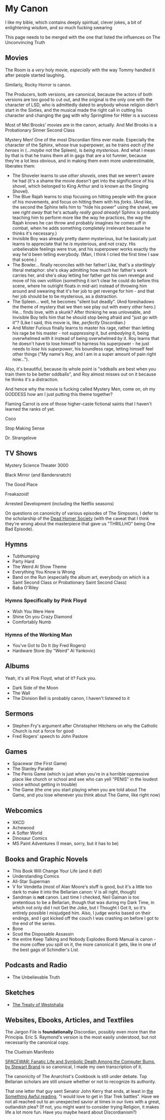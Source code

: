 # My Canon

I like my bible, which contains deeply spiritual, clever jokes, a bit of enlightening wisdom, and *so* much fucking swearing

This page needs to be merged with the one that listed the influences on The Unconvincing Truth

## Movies

The Room is a *very* holy movie, *especially* with the way Tommy handled it after people started laughing.

Similarly, Rocky Horror is canon.

The Producers, both versions, are canonical, because the actors of both versions are too good to cut out, and the original is the only one with the character of LSD, who is admittedly dated to anybody whose religion didn't start in the Sixties, and the musical made the right call in cutting his character and changing the gag with why Springtime for Hitler is a success

Most of Mel Brooks' movies are in the canon, actually. And Mel Brooks is a Probationary Sinner Second Class

Mystery Men! One of the most Discordian films ever made. Especially the character of the Sphinx, whose true superpower, as he trains *each of the heroes* in (...*maybe* not the Spleen), is *being mysterious*. And what I mean by that is that he trains them all in gags that are a lot funnier, because they're a lot less obvious, and in making them even more underestimable, liberates them:

- The Shoveler learns to use *other shovels*, ones that we weren't aware he had (it's a shame the movie doesn't get into the significance of his shovel, which belonged to King Arthur and is known as the Singing Shovel).
- The Blue Rajah learns to stop focusing on hitting people with the grace of his movements, and focus on hitting them with his *forks*. (And like, the second the Sphinx tells him to "hide his power" using the shawl, we see *right away* that he's actually *really good already*! Sphinx is probably teaching him to perform more like the way he practices, the way the Rajah knows he can throw and probably imagines he comes off in combat, when he adds something completely irrelevant because he thinks it's necessary.)
- Invisible Boy was already pretty damn mysterious, but he basically just learns to appreciate that he *is* mysterious, and not crazy. His unbelievable feelings were true, and his superpower works exactly the way he'd been telling everybody. (Man, I think I cried the first time I saw that scene.)
- The Bowler... finally reconciles with her father! Like, that's a *startlingly* literal metaphor: she's okay admitting how much her father's work carries her, and she's okay letting her father get his own revenge and move of his own volition (something it isn't clear he could do before this scene, where he outright floats in mid-air) instead of throwing him around and swearing that it's her job to get revenge for him - and that her job should be to be mysterious, as a distraction.
- The Spleen... well, he becomes "silent but deadly". (And foreshadows the theme of mystery that we then see play out with every other hero.) He... finds love, with a skunk? After thinking he was unloveable, and Invisible Boy tells him that he should stop being afraid and "just go with it"? (Like I said, this movie is, like, *perfectly* Discordian.)
- And Mister Furious finally learns to master his rage, rather than letting his rage be his master - not *suppressing* it, but *embodying* it, being overwhelmed *with* it instead of being overwhelmed *by* it. Roy learns that he doesn't have to lose himself to harness his superpower - he just needs to *lose his superpower*, his boundless rage, letting himself feel other things ("My name's Roy, and I am in a super amount of pain right now...").

Also, it's beautiful, because its whole point is "oddballs are best when you train them to be better oddballs", and Roy almost misses out on it because he thinks it's a distraction.

And hence why the movie is fucking called Mystery Men, come on, oh my GODDESS how am I just putting this theme together?

Flaming Carrot is one of those higher-caste fictional saints that I haven't learned the ranks of yet.

Coco

Stop Making Sense

Dr. Strangelove

## TV Shows

Mystery Science Theater 3000

Black Mirror (and Bandersnatch)

The Good Place

Freakazoid!

Arrested Development (including the Netflix seasons)

On questions on canonicity of various episodes of The Simpsons, I defer to the scholarship of the [Dead Homer Society][DHS] (with the caveat that I think they're wrong about the masterpiece that gave us "THRILLHO" being One Bad Episode).

[DHS]: https://deadhomersociety.com/manifesto/

## Hymns

- Tubthumping
- Party Hard
- The Weird Al Show Theme
- Everything You Know is Wrong
- Band on the Run (especially the album art, everybody on which is a Saint Second Class or Probationary Saint Second Class)
- Baba O'Riley

### Hymns Specifically by Pink Floyd

- Wish You Were Here
- Shine On you Crazy Diamond
- Comfortably Numb

### Hymns of the Working Man

- You've Got to Do It (by Fred Rogers)
- Hardware Store (by "Weird" Al Yankovic)

## Albums

Yeah, it's all Pink Floyd, what of it? Fuck you.

- Dark Side of the Moon
- The Wall
- The Division Bell is probably canon, I haven't listened to it

## Sermons

- Stephen Fry's argument after Christopher Hitchens on why the Catholic Church is not a force for good
- Fred Rogers' speech to John Pastore

## Games

- Spacewar (the First Game)
- The Stanley Parable
- The Penis Game (which is just when you're in a horrible oppressive place like church or school and see who can yell "PENIS" in the loudest voice without getting in trouble)
- The Game (the one you start playing when you are told about The Game, and you lose whenever you think about The Game, like right now)

## Webcomics

- XKCD
- Achewood
- A Softer World
- Dinosaur Comics
- MS Paint Adventures (I mean, sorry, but it has to be)

## Books and Graphic Novels

- This Book Will Change Your Life (and it did!)
- Understanding Comics
- All-Star Superman
- V for Vendetta (most of Alan Moore's stuff is good, but it's a little too dark to make it into the Bellarian canon: V is all right, though)
- Sandman is **not** canon. Last time I checked, Neil Gaiman is too pretentious to be a Bellarian, though that was during my Dark Time, in which not only did I not Get the Joke, but I Thought I Got It, so it's entirely possible I misjudged him. Also, I judge works based on their endings, and I got kicked off the couch I was crashing on before I got to the end of the series.
- Bone
- Scud the Disposable Assassin
- the entire Keep Talking and Nobody Explodes Bomb Manual is canon - the more coffee you spill on it, the more canonical it gets, like in one of the best gags of Schindler's List.

## Podcasts and Radio

- The Unbelievable Truth

## Sketches

- [The Treaty of Westphalia][]

[The Treaty of Westphalia]: https://www.youtube.com/watch?v=c-WO73Dh7rY

## Websites, Ebooks, Articles, and Textfiles

The Jargon File is **foundationally** Discordian, possibly even more than the Principia. Eric S. Raymond's version is the most easily understood, but not necessarily the canonical copy.

The Cluetrain Manifesto

[SPACEWAR: Fanatic Life and Symbolic Death Among the Computer Bums, by Stewart Brand](http://stuartpb.github.io/spacewar-article/spacewar.html) is so canonical, I made my own transcription of it.

The canonicity of The Anarchist's Cookbook is still under debate. Top Bellarian scholars are still unsure whether or not to recognize its authority.

That one letter that guy sent Senator John Kerry that ends, at least in [the Something Awful reading](https://www.somethingawful.com/flash-tub/letter-from-internet-3/), "I would love to get in Star Trek battles". Have we not all reached out to an unexpected savior at times in our lives with a great, outlandish plea? (If not, you might want to consider trying Religion, it makes life a lot more fun. Have you maybe heard about Discordianism?)
